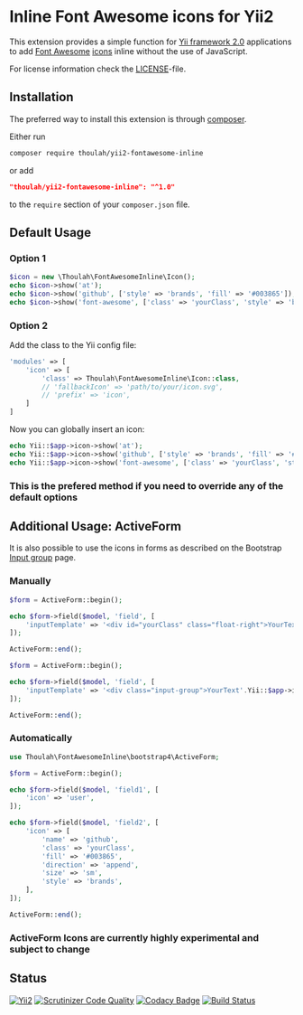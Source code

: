 # Inline Font Awesome icons for Yii2

This extension provides a simple function for [Yii framework 2.0](http://www.yiiframework.com/) applications to add
[Font Awesome](https://fontawesome.com/) [icons](https://fontawesome.com/icons) inline without the use of JavaScript.

For license information check the [LICENSE](https://github.com/Thoulah/yii2-fontawesome-inline/blob/master/LICENSE)-file.

## Installation

The preferred way to install this extension is through [composer](https://getcomposer.org/).

Either run

```bash
composer require thoulah/yii2-fontawesome-inline
```

or add

```json
"thoulah/yii2-fontawesome-inline": "^1.0"
```

to the `require` section of your `composer.json` file.

## Default Usage

### Option 1

```php
$icon = new \Thoulah\FontAwesomeInline\Icon();
echo $icon->show('at');
echo $icon->show('github', ['style' => 'brands', 'fill' => '#003865']);
echo $icon->show('font-awesome', ['class' => 'yourClass', 'style' => 'brands']);
```

### Option 2

Add the class to the Yii config file:
```php
'modules' => [
	'icon' => [
		'class' => Thoulah\FontAwesomeInline\Icon::class,
		// 'fallbackIcon' => 'path/to/your/icon.svg',
		// 'prefix' => 'icon',
	]
]
```

Now you can globally insert an icon:
```php
echo Yii::$app->icon->show('at');
echo Yii::$app->icon->show('github', ['style' => 'brands', 'fill' => '#003865']);
echo Yii::$app->icon->show('font-awesome', ['class' => 'yourClass', 'style' => 'brands']);
```

### This is the prefered method if you need to override any of the default options

## Additional Usage: ActiveForm

It is also possible to use the icons in forms as described on the Bootstrap [Input group](https://getbootstrap.com/docs/4.3/components/input-group/) page.

### Manually
```php
$form = ActiveForm::begin();

echo $form->field($model, 'field', [
	'inputTemplate' => '<div id="yourClass" class="float-right">YourText</div>'.Yii::$app->icon->activeFieldAddon('font-awesome', ['style' => 'brands']),
]);

ActiveForm::end();
```
```php
$form = ActiveForm::begin();

echo $form->field($model, 'field', [
	'inputTemplate' => '<div class="input-group">YourText'.Yii::$app->icon->activeFieldIcon('font-awesome', ['style' => 'brands']).'{input}</div>',
]);

ActiveForm::end();
```

### Automatically
```php
use Thoulah\FontAwesomeInline\bootstrap4\ActiveForm;

$form = ActiveForm::begin();

echo $form->field($model, 'field1', [
	'icon' => 'user',
]);

echo $form->field($model, 'field2', [
	'icon' => [
		'name' => 'github',
		'class' => 'yourClass',
		'fill' => '#003865',
		'direction' => 'append',
		'size' => 'sm',
		'style' => 'brands',
	],
]);

ActiveForm::end();
```

### ActiveForm Icons are currently highly experimental and subject to change

## Status

[![Yii2](https://img.shields.io/badge/Powered_by-Yii_Framework-brightgreen.svg)](https://www.yiiframework.com/)
[![Scrutinizer Code Quality](https://scrutinizer-ci.com/g/Thoulah/yii2-fontawesome-inline/badges/quality-score.png?b=master)](https://scrutinizer-ci.com/g/Thoulah/yii2-fontawesome-inline/?branch=master)
[![Codacy Badge](https://api.codacy.com/project/badge/Grade/77359b0ae813411895da7d33bb009bf0)](https://www.codacy.com/app/Thoulah/yii2-fontawesome-inline?utm_source=github.com&amp;utm_medium=referral&amp;utm_content=Thoulah/yii2-fontawesome-inline&amp;utm_campaign=Badge_Grade)
[![Build Status](https://travis-ci.com/Thoulah/yii2-fontawesome-inline.svg?branch=master)](https://travis-ci.com/Thoulah/yii2-fontawesome-inline)
